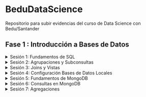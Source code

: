 # BeduDataScience
Repositorio para subir evidencias del curso de Data Science con Bedu/Santander

## Fase 1 : Introducción a Bases de Datos


<details>
<summary>
Sesión 1: Fundamentos de SQL
</summary>
 <br> 

[Evidencia Ejercicios sesión 1](https://github.com/nachorz2/BeduDataScience/blob/main/Ejercicios%20Sesion%201%20Ignacio%20Contreras.sql)

[Evidencia Reto 1](https://github.com/nachorz2/BeduDataScience/blob/main/reto1.png)

[Evidencia Reto 2](https://github.com/nachorz2/BeduDataScience/blob/main/reto2.png)

[Evidencia Reto 3](https://github.com/nachorz2/BeduDataScience/blob/main/reto3.png)
</details>

<details>
<summary>Sesión 2: Agrupaciones y Subconsultas</summary>
<br>

[Evidencia Retos Sesión 2](https://github.com/nachorz2/BeduDataScience/blob/main/Retos%20Sesion%202.sql)

[Evidencia Ejercicios Sesión 2](https://github.com/nachorz2/BeduDataScience/blob/main/Ejercicios%20Sesion%202%20Ignacio%20Contreras.sql)

</details>


<details>
<summary>Sesión 3: Joins y Vistas</summary>
<br>

[Evidencia Retos Sesión 3](https://github.com/nachorz2/BeduDataScience/blob/main/Retos%20Sesion%203%20Ignacio%20Contreras.sql)

[Evidencia Ejercicios Sesión 3](https://github.com/nachorz2/BeduDataScience/blob/main/Ejercicios%20Sesion%203%20Ignacio%20Contreras.sql)

</details>

<details>
 <summary>Sesión 4: Configuración Bases de Datos Locales </summary>
 <br>
 
 [Evidencia Ejercicios Sesión 4](https://github.com/nachorz2/BeduDataScience/blob/main/ejerciciosesion4.png)

</details>

<details>
 <summary>Sesión 5: Fundamentos de MongoDB </summary>
 <br>
 
 [Evidencia Ejercicios Sesión 5](https://github.com/nachorz2/BeduDataScience/blob/main/Ejercicios_sesion5)
 
 </details> 
 
 
 <details>
 <summary>Sesión 6: Consultas en MongoDB </summary>
 <br>
 
 [Evidencia Retos Sesión 6](https://github.com/nachorz2/BeduDataScience/blob/main/reto3_sesion6.png)
 
 [Evidencia Ejercicios Sesión 6](https://github.com/nachorz2/BeduDataScience/blob/main/ejerciciosesion6.png)
 
 </details> 
 
 <details>
 <summary>Sesión 7: Agregaciones </summary>
 <br>
 
 [Evidencia Retos Sesión 7]()
 
 [Evidencia Ejercicios Sesión 7]()
 
 </details> 
